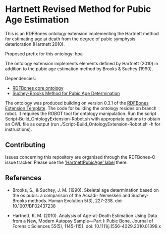 # Hartnett Revised Method for Pubic Age Estimation

This is an RDFBones ontology extension implementing the Hartnett method for estimating age at death from the degree of pubic symphysis deterioration (Hartnett 2010).

Proposed prefix for this ontology: hpa

The ontology extension implements elements defined by Hartnett (2010) in addition to the pubic age estimation method by  Brooks & Suchey (1990).

Dependencies:

* [RDFBones core ontology](https://github.com/RDFBones/RDFBones-O)
* [Suchey-Brooks Method for Pubic Age Determination](https://github.com/RDFBones/SucheyBrooksPubicAge)

The ontology was produced building on version 0.3.1 of the [RDFBones Extension Template](https://github.com/RDFBones/ExtensionTemplate). The code for building the ontology resides on branch robot. It requires the ROBOT tool for ontology manipulation. Run the script Script-Build_OntologyExtension-Robot.sh with appropriate options to obtain an OWL file as output (run ./Script-Build_OntologyExtension-Robot.sh -h for instructions).

## Contributing

Issues concerning this repository are organised through the RDFBones-O issue tracker. Please use the ['HartnettPubicAge' label](https://github.com/RDFBones/RDFBones-O/labels/HartnettPubicAge) there.

## References

* Brooks, S., & Suchey, J. M. (1990). Skeletal age determination based on the os pubis: a comparison of the Acsádi- Nemeskéri and Suchey-Brooks methods. Human Evolution 5(3), 227-238. doi: 10.1007/BF02437238

* Hartnett, K. M. (2010). Analysis of Age-at-Death Estimation Using Data from a New, Modern Autopsy Sample—Part I: Pubic Bone. Journal of Forensic Sciences 55(5), 1145-1151. doi: 10.1111/j.1556-4029.2010.01399.x

